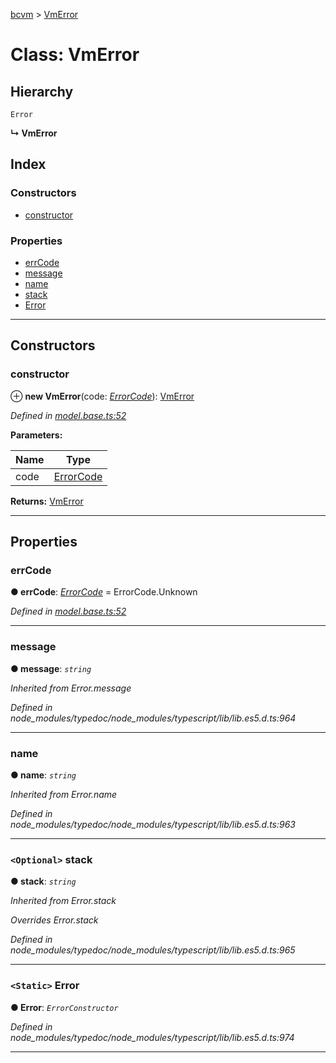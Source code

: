 [bcvm](../README.md) > [VmError](../classes/vmerror.md)

# Class: VmError

## Hierarchy

 `Error`

**↳ VmError**

## Index

### Constructors

* [constructor](vmerror.md#constructor)

### Properties

* [errCode](vmerror.md#errcode)
* [message](vmerror.md#message)
* [name](vmerror.md#name)
* [stack](vmerror.md#stack)
* [Error](vmerror.md#error)

---

## Constructors

<a id="constructor"></a>

###  constructor

⊕ **new VmError**(code: *[ErrorCode](../enums/errorcode.md)*): [VmError](vmerror.md)

*Defined in [model.base.ts:52](https://github.com/boardwalktech/Boardwalk-Client-Virtual-Machine-JS/blob/bd51c2e/typescript/src/model.base.ts#L52)*

**Parameters:**

| Name | Type |
| ------ | ------ |
| code | [ErrorCode](../enums/errorcode.md) |

**Returns:** [VmError](vmerror.md)

___

## Properties

<a id="errcode"></a>

###  errCode

**● errCode**: *[ErrorCode](../enums/errorcode.md)* =  ErrorCode.Unknown

*Defined in [model.base.ts:52](https://github.com/boardwalktech/Boardwalk-Client-Virtual-Machine-JS/blob/bd51c2e/typescript/src/model.base.ts#L52)*

___
<a id="message"></a>

###  message

**● message**: *`string`*

*Inherited from Error.message*

*Defined in node_modules/typedoc/node_modules/typescript/lib/lib.es5.d.ts:964*

___
<a id="name"></a>

###  name

**● name**: *`string`*

*Inherited from Error.name*

*Defined in node_modules/typedoc/node_modules/typescript/lib/lib.es5.d.ts:963*

___
<a id="stack"></a>

### `<Optional>` stack

**● stack**: *`string`*

*Inherited from Error.stack*

*Overrides Error.stack*

*Defined in node_modules/typedoc/node_modules/typescript/lib/lib.es5.d.ts:965*

___
<a id="error"></a>

### `<Static>` Error

**● Error**: *`ErrorConstructor`*

*Defined in node_modules/typedoc/node_modules/typescript/lib/lib.es5.d.ts:974*

___

